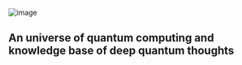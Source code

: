 ![image](https://github.com/user-attachments/assets/88a5edbd-cbbe-48f6-a1b6-45ef95852f69)

## An universe of quantum computing and knowledge base of deep quantum thoughts
